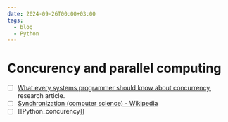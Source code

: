 ```yaml
---
date: 2024-09-26T00:00+03:00
tags:
  - blog
  - Python
---
```


# Concurency and parallel computing

- [ ] [What every systems programmer should know about concurrency](articles/Kline-concurrency_primer.pdf), research article.
- [ ] [Synchronization (computer science) - Wikipedia](https://en.wikipedia.org/wiki/Synchronization_\(computer_science\))
- [ ] [[Python_concurency]]
